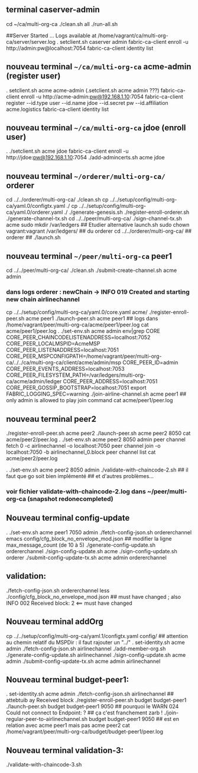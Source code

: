 ## terminal caserver-admin
cd ~/ca/multi-org-ca
./clean.sh all
./run-all.sh

##Server Started ... Logs available at /home/vagrant/ca/multi-org-ca/server/server.log
. setclient.sh caserver admin
fabric-ca-client enroll -u http://admin:pw@localhost:7054
fabric-ca-client identity list

## nouveau terminal `~/ca/multi-org-ca` acme-admin (register user)
. setclient.sh acme acme-admin   (.setclient.sh acme admin ???)
fabric-ca-client enroll -u http://acme-admin:pw@192.168.1.10:7054
fabric-ca-client register --id.type user --id.name jdoe --id.secret pw --id.affiliation acme.logistics
fabric-ca-client identity list


## nouveau terminal `~/ca/multi-org-ca` jdoe  (enroll user)
. ./setclient.sh acme jdoe
fabric-ca-client enroll -u http://jdoe:pw@192.168.1.10:7054
./add-admincerts.sh acme jdoe




## nouveau terminal `~/orderer/multi-org-ca/` orderer
cd ../../orderer/multi-org-ca/
./clean.sh
cp ../../setup/config/multi-org-ca/yaml.0/configtx.yaml ./
cp ../../setup/config/multi-org-ca/yaml.0/orderer.yaml ./
./generate-genesis.sh
./register-enroll-orderer.sh
./generate-channel-tx.sh
cd ../../peer/multi-org-ca/
./sign-channel-tx.sh acme
sudo mkdir /var/ledgers						## Etudier alternative launch.sh
sudo chown vagrant:vagrant /var/ledgers/	## du orderer
cd ../../orderer/multi-org-ca/				##
orderer 									## ./launch.sh


## nouveau terminal `~/peer/multi-org-ca` peer1
cd ../../peer/multi-org-ca/
./clean.sh
./submit-create-channel.sh acme admin
### dans logs orderer : newChain -> INFO 019 Created and starting new chain airlinechannel
cp ../../setup/config/multi-org-ca/yaml.0/core.yaml acme/
./register-enroll-peer.sh acme peer1
./launch-peer.sh acme peer1 				## logs dans /home/vagrant/peer/multi-org-ca/acme/peer1/peer.log
cat acme/peer1/peer.log
. ./set-env.sh acme admin
env|grep CORE
CORE_PEER_CHAINCODELISTENADDRESS=localhost:7052
CORE_PEER_LOCALMSPID=AcmeMSP
CORE_PEER_LISTENADDRESS=localhost:7051
CORE_PEER_MSPCONFIGPATH=/home/vagrant/peer/multi-org-ca/../../ca/multi-org-ca/client/acme/admin/msp
CORE_PEER_ID=admin
CORE_PEER_EVENTS_ADDRESS=localhost:7053
CORE_PEER_FILESYSTEM_PATH=/var/ledgers/multi-org-ca/acme/admin/ledger
CORE_PEER_ADDRESS=localhost:7051
CORE_PEER_GOSSIP_BOOTSTRAP=localhost:7051
export FABRIC_LOGGING_SPEC=warning
./join-airline-channel.sh acme peer1 ## only admin is allowed to play join command
cat acme/peer1/peer.log

## nouveau terminal peer2
./register-enroll-peer.sh acme peer2
./launch-peer.sh acme peer2 8050
cat acme/peer2/peer.log
. ./set-env.sh acme peer2 8050 admin
peer channel fetch 0 -c airlinechannel -o localhost:7050
peer channel join -o localhost:7050 -b airlinechannel_0.block
peer channel list
cat acme/peer2/peer.log


. ./set-env.sh acme peer2 8050 admin
./validate-with-chaincode-2.sh ## il faut que go soit bien implémenté
								## et d'autres problèmes...
### voir fichier validate-with-chaincode-2.log dans ~/peer/multi-org-ca (snapshot redonecompleted)

## Nouveau terminal config-update
. ./set-env.sh acme peer1 7050 admin
./fetch-config-json.sh ordererchannel
emacs config/cfg_block_no_envelope_mod.json ## modifier la ligne max_message_count (de 10 à 5)
./generate-config-update.sh ordererchannel
./sign-config-update.sh acme
./sign-config-update.sh orderer
./submit-config-update-tx.sh acme admin ordererchannel
## validation:
./fetch-config-json.sh ordererchannel
less ./config/cfg_block_no_envelope_mod.json ## must have changed ; also INFO 002 Received block: 2 <== must have changed
## Nouveau terminal addOrg
cp ../../setup/config/multi-org-ca/yaml.1/configtx.yaml config/ ## attention au chemin relatif du MSPDir : il faut rajouter un "../"
. set-identity.sh acme admin
./fetch-config-json.sh airlinechannel
./add-member-org.sh
./generate-config-update.sh airlinechannel
./sign-config-update.sh acme admin
./submit-config-update-tx.sh acme admin airlinechannel
## Nouveau terminal budget-peer1:
. set-identity.sh acme admin
./fetch-config-json.sh airlinechannel ## attebtuib ay Received block
./register-enroll-peer.sh budget budget-peer1
./launch-peer.sh budget budget-peer1 9050 ## pourquoi le WARN 024 Could not connect to Endpoint: ?
										  ## ça c'est franchement zarb !
./join-regular-peer-to-airlinechannel.sh budget budget-peer1 9050 ## est en relation avec acme peer1 mais pas acme peer2
cat /home/vagrant/peer/multi-org-ca/budget/budget-peer1/peer.log
## Nouveau terminal validation-3:
./validate-with-chaincode-3.sh